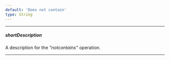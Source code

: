 ```yaml
---
default: 'Does not contain'
type: String
---
```

---
##### shortDescription
A description for the *"notcontains"* operation.

---
